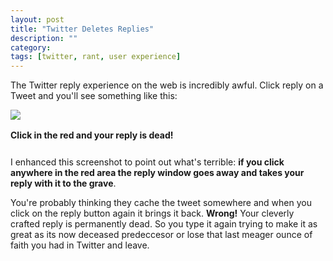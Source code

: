 ```yaml
---
layout: post
title: "Twitter Deletes Replies"
description: ""
category: 
tags: [twitter, rant, user experience]
---
```


The Twitter reply experience on the web is incredibly awful. Click reply on a Tweet and you'll see something like this:

<div>
	<img class="rounded-corners" style="max-width: 800px; border: 1px;" src="{{ site.images2017 }}/08-30/delete.png"/>
	<p class="caption-text" style="line-height: 1.5em; margin-bottom: 24px;"><strong>Click in the red and your reply is dead!</strong></p>
</div>

I enhanced this screenshot to point out what's terrible: **if you click anywhere in the red area the reply window goes away and takes your reply with it to the grave**.

You're probably thinking they cache the tweet somewhere and when you click on the reply button again it brings it back. **Wrong!** Your cleverly crafted reply is permanently dead. So you type it again trying to make it as great as its now deceased predeccesor or lose that last meager ounce of faith you had in Twitter and leave.